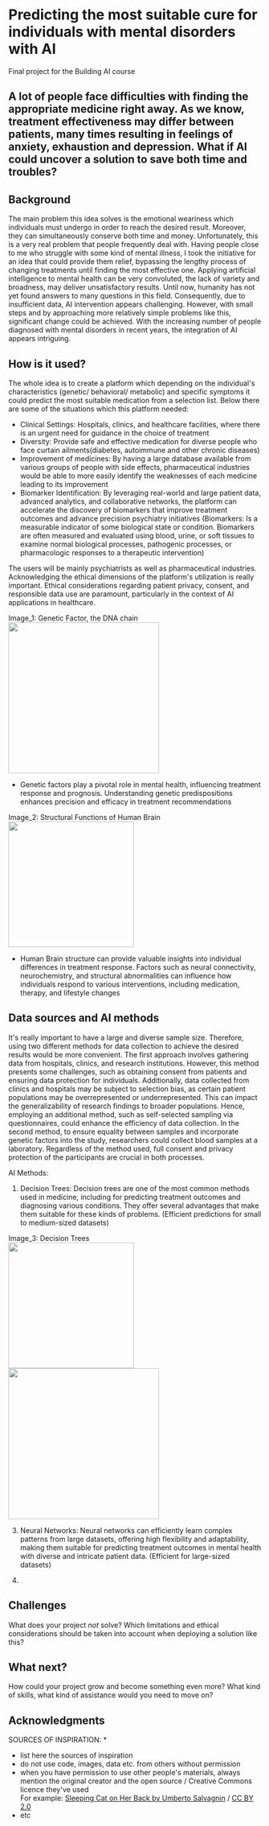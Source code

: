 
# Predicting the most suitable cure for individuals with mental disorders with AI 

Final project for the Building AI course 

## A lot of people face difficulties with finding the appropriate medicine right away. As we know, treatment effectiveness may differ between patients, many times resulting in feelings of anxiety, exhaustion and depression. What if AI could uncover a solution to save both time and troubles?
 


## Background
The main problem this idea solves is the emotional weariness which individuals must undergo in order to reach the desired result. Moreover, they can simultaneously conserve both time and money. Unfortunately, this is a very real problem that people frequently deal with. Having people close to me who struggle with some kind of mental illness, I took the initiative for an idea that could provide them relief, bypassing the lengthy process of changing treatments until finding the most effective one. Applying artificial intelligence to mental health can be very convoluted, the lack of variety and broadness, may deliver unsatisfactory results. Until now, humanity has not yet found answers to many questions in this field. Consequently, due to insufficient data, AI intervention appears challenging. However, with small steps and by approaching more relatively simple problems like this, significant change could be achieved. With the increasing number of people diagnosed with mental disorders in recent years, the integration of AI appears intriguing. 



## How is it used? 
The whole idea is to create a platform which depending on the individual's characteristics (genetic/ behavioral/ metabolic) and specific symptoms it could predict the most suitable medication from a selection list. Below there are some of the situations which this platform needed:
- Clinical Settings: Hospitals, clinics, and healthcare facilities, where there is an urgent need for guidance in the choice of treatment
- Diversity: Provide safe and effective medication for diverse people who face curtain ailments(diabetes, autoimmune and other chronic diseases)
- Improvement of medicines: Βy having a large database available from various groups of people with side effects, pharmaceutical industries would be able to more easily identify the weaknesses of each medicine leading to its improvement
- Biomarker Identification: By leveraging real-world and large patient data, advanced analytics, and collaborative networks, the platform can accelerate the discovery of biomarkers that improve treatment outcomes and advance precision psychiatry initiatives (Biomarkers: Is a measurable indicator of some biological state or condition. Biomarkers are often measured and evaluated using blood, urine, or soft tissues to examine normal biological processes, pathogenic processes, or pharmacologic responses to a therapeutic intervention)    

The users will be mainly psychiatrists as well as pharmaceutical industries. Acknowledging the ethical dimensions of the platform's utilization is really important.
Ethical considerations regarding patient privacy, consent, and responsible data use are paramount, particularly in the context of AI applications in healthcare. 


Image_1: Genetic Factor, the DNA chain
<img src="https://i.pinimg.com/564x/fc/13/b2/fc13b25cf7f7f4b3f77c73fc8faa096a.jpg" width="300">

- Genetic factors play a pivotal role in mental health, influencing treatment response and prognosis. Understanding genetic predispositions enhances precision and efficacy in treatment recommendations

Image_2: Structural Functions of Human Brain
<img src="https://i.pinimg.com/564x/91/5a/5b/915a5bb5309edb2854159285084c2ba2.jpg" width="250"> 


- Human Brain structure can provide valuable insights into individual differences in treatment response. Factors such as neural connectivity, neurochemistry, and structural abnormalities can influence how individuals respond to various interventions, including medication, therapy, and lifestyle changes




## Data sources and AI methods
It's really important to have a large and diverse sample size. Therefore, using two different methods for data collection to achieve the desired results would be more convenient. The first approach involves gathering data from hospitals, clinics, and research institutions. However, this method presents some challenges, such as obtaining consent from patients and ensuring data protection for individuals. Additionally, data collected from clinics and hospitals may be subject to selection bias, as certain patient populations may be overrepresented or underrepresented. This can impact the generalizability of research findings to broader populations. Hence, employing an additional method, such as self-selected sampling via questionnaires, could enhance the efficiency of data collection. In the second method, to ensure equality between samples and incorporate genetic factors into the study, researchers could collect blood samples at a laboratory. Regardless of the method used, full consent and privacy protection of the participants are crucial in both processes. 

AI Methods:
1. Decision Trees: Decision trees are one of the most common methods used in medicine, including for predicting treatment outcomes and diagnosing various conditions. They offer several advantages that make them suitable for these kinds of problems. (Efficient predictions for small to medium-sized datasets)
   
Image_3: Decision Trees     
<img src="https://i.pinimg.com/564x/ab/7c/e1/ab7ce1866b3cf3dc3e7b4fe17921aa5a.jpg" width="250"> 
<img src="https://i.pinimg.com/564x/0c/e7/c5/0ce7c57e5ef6cff84f891281ca2c1cd8.jpg" width="300">   
   
3. Neural Networks: Neural networks can efficiently learn complex patterns from large datasets, offering high flexibility and adaptability, making them suitable for predicting treatment outcomes in mental health with diverse and intricate patient data. (Efficient for large-sized datasets)

4. 



## Challenges

What does your project _not_ solve? Which limitations and ethical considerations should be taken into account when deploying a solution like this?

## What next?

How could your project grow and become something even more? What kind of skills, what kind of assistance would you  need to move on? 


## Acknowledgments
SOURCES OF INSPIRATION:
*


* list here the sources of inspiration 
* do not use code, images, data etc. from others without permission
* when you have permission to use other people's materials, always mention the original creator and the open source / Creative Commons licence they've used
  <br>For example: [Sleeping Cat on Her Back by Umberto Salvagnin](https://commons.wikimedia.org/wiki/File:Sleeping_cat_on_her_back.jpg#filelinks) / [CC BY 2.0](https://creativecommons.org/licenses/by/2.0)
* etc
